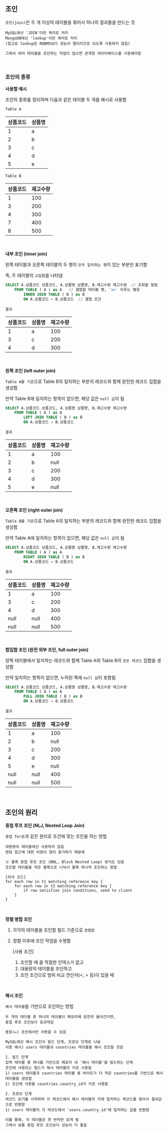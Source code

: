 ## 조인

`조인(join)`은 두 개 이상의 테이블을 묶어서 하나의 결과물을 만드는 것

    MySQL에선 'JOIN'이란 쿼리로 처리
    MongoDB에선 'lookup'이란 쿼리로 처리
    (참고로 lookup은 RDBMS보다 성능이 떨어지므로 되도록 사용하지 않음)

    그래서 여러 테이블을 조인하는 작업이 많으면 관계형 데이터베이스를 사용해야함

<br>

### 조인의 종류

**사용할 예시**

조인의 종류를 정리하며 다음과 같은 테이블 두 개를 예시로 사용함

`Table A`

| 상품코드 | 상품명 |
|------|-----|
| 1    | a   |
| 2    | b   |
| 3    | c   |
| 4    | d   |
| 5    | e   |

`Table B`

| 상품코드 | 재고수량 |
|------|------|
| 1    | 100  |
| 3    | 200  |
| 4    | 300  |
| 7    | 400  |
| 8    | 500  |

<br>

**내부 조인 (inner join)**

왼쪽 테이블과 오른쪽 테이블의 두 행이 `모두 일치하는 행`이 있는 부분만 표기함

즉, 두 테이블의 `교집합`을 나타냄

```sql
SELECT A.상품코드 상품코드, A.상품명 상품명, B.재고수량 재고수량  // 조회할 컬럼
    FROM TABLE ( A ) as A   // 결합할 테이블 명, 'as' 이후는 별칭
        INNER JOIN TABLE ( B ) as B
        ON A.상품코드 = B.상품코드  // 결합 조건
```

`결과`

| 상품코드 | 상품명 | 재고수량 |
|------|-----|------|
| 1    | a   | 100  |
| 3    | c   | 200  |
| 4    | d   | 300  |

<br>

**왼쪽 조인 (left outer join)**

`Table A를 기준`으로 Table B의 일치하는 부분의 레코드와 함께 완전한 레코드 집합을 생성함

만약 Table B에 일치하는 항목이 없으면, 해당 값은 `null 값`이 됨

```sql
SELECT A.상품코드 상품코드, A.상품명 상품명, B.재고수량 재고수량
    FROM TABLE ( A ) as A
        LEFT JOIN TABLE ( B ) as B
        ON A.상품코드 = B.상품코드
```

`결과`

| 상품코드 | 상품명 | 재고수량 |
|------|-----|------|
| 1    | a   | 100  |
| 2    | b   | null |
| 3    | c   | 200  |
| 4    | d   | 300  |
| 5    | e   | null |

<br>

**오른쪽 조인 (right outer join)**

`Table B를 기준`으로  Table A의 일치하는 부분의 레코드와 함께 완전한 레코드 집합을 생성함

만약 Table A에 일치하는 항목이 없으면, 해당 값은 `null 값`이 됨

```sql
SELECT A.상품코드 상품코드, A.상품명 상품명, B.재고수량 재고수량
    FROM TABLE ( A ) as A
        RIGHT JOIN TABLE ( B ) as B
        ON A.상품코드 = B.상품코드
```

`결과`

| 상품코드 | 상품명  | 재고수량 |
|------|------|------|
| 1    | a    | 100  |
| 3    | c    | 200  |
| 4    | d    | 300  |
| null | null | 400  |
| null | null | 500  |

<br>

**합집합 조인 (완전 외부 조인, full outer join)**

양쪽 테이블에서 일치하는 레코드와 함께 Table A와 Table B의 `모든 레코드` 집합을 생성함

만약 일치하는 항목이 없으면, 누락된 쪽에 `null 값`이 포함됨

```sql
SELECT A.상품코드 상품코드, A.상품명 상품명, B.재고수량 재고수량
    FROM TABLE ( A ) as A
        FULL JOIN TABLE ( B ) as B
        ON A.상품코드 = B.상품코드
```

`결과`

| 상품코드 | 상품명  | 재고수량 |
|------|------|------|
| 1    | a    | 100  |
| 2    | b    | null |
| 3    | c    | 200  |
| 4    | d    | 300  |
| 5    | e    | null |
| null | null | 400  |
| null | null | 500  |

<br>

## 조인의 원리

**중첩 루프 조인 (NLJ, Nested Loop Join)**

`중첩 for문`과 같은 원리로 조건에 맞는 조인을 하는 방법

    대용량의 테이블에선 사용하지 않음
    랜덤 접근에 대한 비용이 많이 증가하기 때문에

    ※ 블록 중첩 루프 조인 (BNL, Block Nested Loop) 방식도 있음
    조인할 테이블을 작은 블록으로 나눠서 블록 하나씩 조인하는 방법

```text
[의사 코드]
for each row in t1 matching reference key {
    for each row in t2 matching reference key {
        if row satisfies join conditions, send to client
    }
}
```

<br>

**정렬 병합 조인**

1. 각각의 테이블을 조인할 필드 기준으로 `정렬함`
2. 정렬 이후에 조인 작업을 수행함


    [사용 조건]
    1) 조인할 때 쓸 적절한 인덱스가 없고
    2) 대용량의 테이블을 조인하고
    3) 조인 조건으로 범위 비교 연산자(<, > 등)이 있을 때

<br>

**해시 조인**

`해시 테이블`을 기반으로 조인하는 방법

    두 개의 테이블 중 하나의 테이블이 메모리에 온전히 들어간다면,
    중첩 루프 조인보다 효과적임

    동등(=) 조인에서만 사용할 수 있음

    MySQL에선 해시 조인이 빌드 단계, 프로브 단계로 나뉨
    사용 예시) users 테이블과 countries 테이블을 해시 조인할 것임

    1. 빌드 단계
    입력 테이블 중 하나를 기반으로 메모리 내 '해시 테이블'을 빌드하는 단계
    조인에 사용되는 필드가 해시 테이블의 키로 사용됨
    1) users 테이블과 countries 테이블 중 바이트가 더 작은 countries를 기반으로 해시 테이블을 생성함
    2) 조인에 사용될 countries.country_id가 키로 사용됨

    2. 프로브 단계
    레코드 읽기를 시작하며 각 레코드에서 해시 테이블의 키에 일치하는 레코드를 찾아서 결과값으로 반환함
    1) users 테이블의 각 레코드에서 'users.country_id'에 일치하는 값을 반환함

    이를 통해, 각 테이블은 한 번씩만 읽게 됨
    그래서 보통 중첩 루프 조인보다 성능이 더 좋음
    